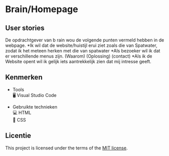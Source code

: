 # Brain/Homepage



## User stories
De opdrachtgever van b rain wou de volgende punten vermeld hebben in de webpage.
*Ik wil dat de website/huistijl erui ziet zoals die van Spatwater, zodat ik het meteen herken met die van spatwater
*Als bezoeker wil ik dat er verschillende menus zijn. (Waarom) (Oplossing) (contact)
*Als ik de Website opent wil ik gelijk iets aantrekkelijk zien dat mij intresse geeft.


## Kenmerken

* Tools  
🖥️ Visual Studio Code  


* Gebruikte technieken  
💻 HTML  
🎨 CSS  


## Licentie

This project is licensed under the terms of the [MIT license](./LICENSE).
